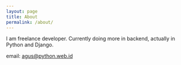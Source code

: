 ```yaml
---
layout: page
title: About
permalink: /about/
---
```


I am freelance developer. Currently doing more in backend, actually in Python and Django.

email: agus@python.web.id